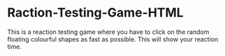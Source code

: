 # Raction-Testing-Game-HTML
This is a reaction testing game where you have to click on the random floating colourful shapes as fast as possible. This will show your reaction time.
